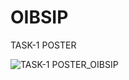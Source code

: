 # OIBSIP 

TASK-1 POSTER

![TASK-1 POSTER_OIBSIP](https://github.com/souvik-blade/OIBSIP/assets/104029276/37b0baae-24f3-47af-b685-82ef0d77079f)
